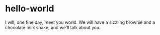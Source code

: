# hello-world
I will, one fine day, meet you world.
We will have a sizzling brownie and a chocolate milk shake, and we'll talk about you.
